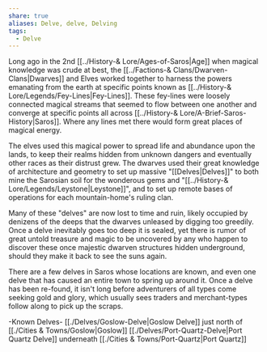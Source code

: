 ```yaml
---
share: true
aliases: Delve, delve, Delving
tags:
  - Delve
---
```


Long ago in the 2nd [[../History-& Lore/Ages-of-Saros|Age]] when magical knowledge was crude at best, the [[../Factions-& Clans/Dwarven-Clans|Dwarves]] and Elves worked together to harness the powers emanating from the earth at specific points known as [[../History-& Lore/Legends/Fey-Lines|Fey-Lines]]. These fey-lines were loosely connected magical streams that seemed to flow between one another and converge at specific points all across [[../History-& Lore/A-Brief-Saros-History|Saros]]. Where any lines met there would form great places of magical energy.

The elves used this magical power to spread life and abundance upon the lands, to keep their realms hidden from unknown dangers and eventually other races as their distrust grew. The dwarves used their great knowledge of architecture and geometry to set up massive "[[Delves|Delves]]" to both mine the Sarosian soil for the wonderous gems and "[[../History-& Lore/Legends/Leystone|Leystone]]", and to set up remote bases of operations for each mountain-home's ruling clan.

Many of these "delves" are now lost to time and ruin, likely occupied by denizens of the deeps that the dwarves unleased by digging too greedily. Once a delve inevitably goes too deep it is sealed, yet there is rumor of great untold treasure and magic to be uncovered by any who happen to discover these once majestic dwarven structures hidden underground, should they make it back to see the suns again.

There are a few delves in Saros whose locations are known, and even one delve that has caused an entire town to spring up around it. Once a delve has been re-found, it isn't long before adventurers of all types come seeking gold and glory, which usually sees traders and merchant-types follow along to pick up the scraps.

-Known Delves-
[[./Delves/Goslow-Delve|Goslow Delve]] just north of [[./Cities & Towns/Goslow|Goslow]]
[[./Delves/Port-Quartz-Delve|Port Quartz Delve]] underneath [[./Cities & Towns/Port-Quartz|Port Quartz]]

